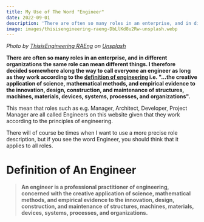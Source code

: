 ```yaml
---
title: My Use of The Word "Engineer"
date: 2022-09-01
description: 'There are often so many roles in an enterprise, and in different organizations the same role can mean different things. I therefore decided somewhere along the way to make a generalization.'
image: images/thisisengineering-raeng-DbLlKd8u2Rw-unsplash.webp
---
```

*Photo by [ThisisEngineering RAEng](https://unsplash.com/@thisisengineering) on [Unsplash](https://unsplash.com)*

**There are often so many roles in an enterprise, and in different organizations the same role can mean different things. I therefore decided somewhere along the way to call everyone an engineer as long as they work according to the [definition of engineering](../my-preferred-definitions-of-enterprise-and-software-engineering) i.e. "...the creative application of science, mathematical methods, and empirical evidence to the innovation, design, construction, and maintenance of structures, machines, materials, devices, systems, processes, and organizations".**

This mean that roles such as e.g. Manager, Architect, Developer, Project Manager are all called Engineers on this website given that they work according to the principles of engineering. 

There will of course be times when I want to use a more precise role description, but if you see the word Engineer, you should think that it applies to all roles.


# Definition of An Engineer
> **An engineer is a professional practitioner of engineering, concerned with the creative application of science, mathematical methods, and empirical evidence to the innovation, design, construction, and maintenance of structures, machines, materials, devices, systems, processes, and organizations.**
